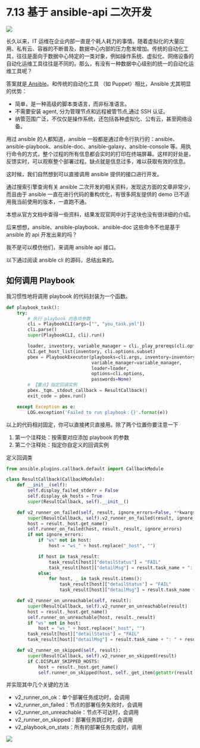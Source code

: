 # 7.13 基于 ansible-api 二次开发

![](http://image.iswbm.com/20200602135014.png)

长久以来，IT 运维在企业内部一直是个耗人耗力的事情。随着虚拟化的大量应用、私有云、容器的不断普及，数据中心内部的压力愈发增加。传统的自动化工具，往往是面向于数据中心特定的一类对象，例如操作系统、虚拟化、网络设备的自动化运维工具往往是不同的。那么，有没有一种数据中心级别的统一的自动化运维工具呢？

答案就是[ Ansible](https://www.ansible.com/)。和传统的自动化工具 （如 Puppet）相比，Ansible 尤其明显的优势：

- 简单，是一种高级的脚本类语言，而非标准语言。
- 不需要安装 agent, 分为管理节点和远程被管节点,通过 SSH 认证。
- 纳管范围广泛，不仅仅是操作系统，还包括各种虚拟化、公有云，甚至网络设备。

用过 ansible 的人都知道，ansible 一般都是通过命令行执行的：ansible、ansible-playbook、ansible-doc、ansible-galaxy、ansible-console 等。用执行命令的方式，整个过程的所有信息都会实时的打印在终端屏幕。这样的好处是，反馈实时，可以观察整个部署过程。缺点就是信息过多，难以获取有效的信息。

这时候，我们自然想到可以直接调用 ansible 提供的接口进行开发。

通过搜索引擎查询有关 ansible 二次开发的相关资料，发现这方面的文章非常少，而且由于 ansible 一直在进行代码的重构优化，有很多网友提供的 demo 已不适用我当前使用的版本，一直跑不通。

本想从官方文档中查得一些资料，结果发现官网中对于这块也没有很详细的介绍。

后来想想，ansible、ansible-playbook、ansible-doc 这些命令不也是基于 ansible 的 api 开发出来的吗？

我不是可以模仿他们，来调用 ansible api 接口。

以下通过阅读 ansible cli 的源码，总结出来的。

## 如何调用 Playbook

我习惯性地将调用 playbook 的代码封装为一个函数。

```python
def playbook_task():
    try:
        # 执行 playbook 的各项参数
        cli = PlaybookCLI(args=["", "you_task.yml"])
        cli.parse()
        super(PlaybookCLI, cli).run()

        loader, inventory, variable_manager = cli._play_prereqs(cli.options)
        CLI.get_host_list(inventory, cli.options.subset)
        pbex = PlaybookExecutor(playbooks=cli.args, inventory=inventory,
                                variable_manager=variable_manager, 
                                loader=loader, 
                                options=cli.options,
                                passwords=None)
        # 【重点】指定回调实例
        pbex._tqm._stdout_callback = ResultCallback()
        exit_code = pbex.run()

    except Exception as e:
        LOG.exception('Failed to run playbook：{}'.format(e))
```

以上的代码相对固定，你可以直接拷贝直接用。除了两个位置你要注意一下

1. 第一个注释处：按需要对应添加 playbook 的参数
2. 第二个注释处：指定你自定义的回调实例

定义回调类

```python
from ansible.plugins.callback.default import CallbackModule

class ResultCallback(CallbackModule):
    def __init__(self):
        self.display_failed_stderr = False
        self.display_ok_hosts = True
        super(ResultCallback, self).__init__()

    def v2_runner_on_failed(self, result, ignore_errors=False, **kwargs):
        super(ResultCallback, self).v2_runner_on_failed(result, ignore_errors, **kwargs)
        host = result._host.get_name()
        self.runner_on_failed(host, result._result, ignore_errors)
        if not ignore_errors:
            if "ws" not in host:
                host = "ws_" + host.replace("_host", "")

            if host in task_result:
                task_result[host]["detailStatus"] = "FAIL"
                task_result[host]["detailMsg"] = result.task_name + ": " + result._result.get("msg", "").encode("utf-8")
            else:
                for host, _ in task_result.items():
                    task_result[host]["detailStatus"] = "FAIL"
                    task_result[host]["detailMsg"] = result.task_name + ": " + result._result.get("msg", "").encode("utf-8")

    def v2_runner_on_unreachable(self, result):
        super(ResultCallback, self).v2_runner_on_unreachable(result)
        host = result._host.get_name()
        self.runner_on_unreachable(host, result._result)
        if "ws" not in host:
            host = "ws_" + host.replace("_host", "")
        task_result[host]["detailStatus"] = "FAIL"
        task_result[host]["detailMsg"] = result.task_name + ": " + result._result.get("msg", "").encode("utf-8")

    def v2_runner_on_skipped(self, result):
        super(ResultCallback, self).v2_runner_on_skipped(result)
        if C.DISPLAY_SKIPPED_HOSTS:
            host = result._host.get_name()
            self.runner_on_skipped(host, self._get_item(getattr(result._result, 'results', {})))
```

并实现其中几个关键的方法

- v2_runner_on_ok：单个部署任务成功时，会调用
- v2_runner_on_failed：节点的部署任务失败时，会调用
- v2_runner_on_unreachable：节点不可达时，会调用
- v2_runner_on_skipped：部署任务跳过时，会调用
- v2_playbook_on_stats：所有的部署任务完成时，调用



![](http://image.iswbm.com/20200607174235.png)